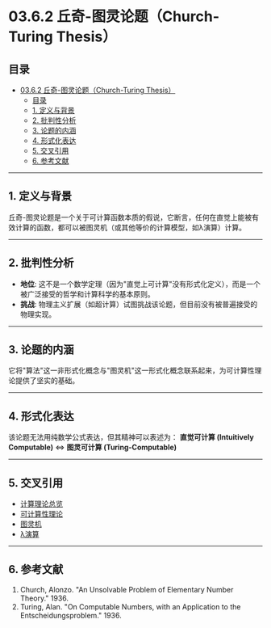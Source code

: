 # 03.6.2 丘奇-图灵论题（Church-Turing Thesis）

## 目录

- [03.6.2 丘奇-图灵论题（Church-Turing Thesis）](#0362-丘奇-图灵论题church-turing-thesis)
  - [目录](#目录)
  - [1. 定义与背景](#1-定义与背景)
  - [2. 批判性分析](#2-批判性分析)
  - [3. 论题的内涵](#3-论题的内涵)
  - [4. 形式化表达](#4-形式化表达)
  - [5. 交叉引用](#5-交叉引用)
  - [6. 参考文献](#6-参考文献)

---

## 1. 定义与背景

丘奇-图灵论题是一个关于可计算函数本质的假说，它断言，任何在直觉上能被有效计算的函数，都可以被图灵机（或其他等价的计算模型，如λ演算）计算。

---

## 2. 批判性分析

- **地位**: 这不是一个数学定理（因为"直觉上可计算"没有形式化定义），而是一个被广泛接受的哲学和计算科学的基本原则。
- **挑战**: 物理主义扩展（如超计算）试图挑战该论题，但目前没有被普遍接受的物理实现。

---

## 3. 论题的内涵

它将"算法"这一非形式化概念与"图灵机"这一形式化概念联系起来，为可计算性理论提供了坚实的基础。

---

## 4. 形式化表达

该论题无法用纯数学公式表达，但其精神可以表述为：
**直觉可计算 (Intuitively Computable)** $\iff$ **图灵可计算 (Turing-Computable)**

---

## 5. 交叉引用

- [计算理论总览](./README.md)
- [可计算性理论](./03.6.1_Computability_Theory.md)
- [图灵机](../01_Automata_Theory/03.1.3_Turing_Machine.md)
- [λ演算](./03.6.5_Lambda_Calculus.md)

---

## 6. 参考文献

1. Church, Alonzo. "An Unsolvable Problem of Elementary Number Theory." 1936.
2. Turing, Alan. "On Computable Numbers, with an Application to the Entscheidungsproblem." 1936.
